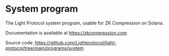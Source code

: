 # System program

The Light Protocol system program, usable for ZK Compression on Solana.

Documentation is available at https://zkcompression.com

Source code: https://github.com/Lightprotocol/light-protocol/tree/main/programs/system

